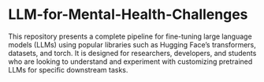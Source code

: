 # LLM-for-Mental-Health-Challenges
This repository presents a complete pipeline for fine-tuning large language models (LLMs) using popular libraries such as Hugging Face’s transformers, datasets, and torch. It is designed for researchers, developers, and students who are looking to understand and experiment with customizing pretrained LLMs for specific downstream tasks.
